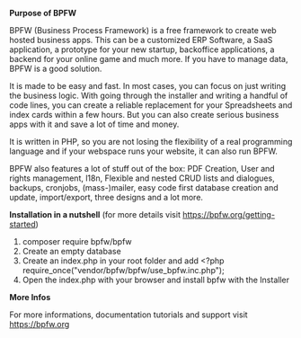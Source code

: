 **Purpose of BPFW** 

BPFW (Business Process Framework) is a free framework to create web hosted business apps. This can be a customized ERP Software, a SaaS application, a prototype for your new startup, backoffice applications, a backend for your online game and much more.
If you have to manage data, BPFW is a good solution.

It is made to be easy and fast. In most cases, you can focus on just writing the business logic.
With going through the installer and writing a handful of code lines, you can create a reliable replacement for your Spreadsheets and index cards within a few hours.
But you can also create serious business apps with it and save a lot of time and money.

It is written in PHP, so you are not losing the flexibility of a real programming language and if your webspace runs your website, it can also run BPFW.

BPFW also features a lot of stuff out of the box:
PDF Creation, User and rights management, l18n, Flexible and nested CRUD lists and dialogues, backups, cronjobs, (mass-)mailer, easy code first database creation and update, import/export, three designs and a lot more.

**Installation in a nutshell**
(for more details visit https://bpfw.org/getting-started)

1. composer require bpfw/bpfw
2. Create an empty database 
3. Create an index.php in your root folder and add <?php require_once("vendor/bpfw/bpfw/use_bpfw.inc.php");
4. Open the index.php with your browser and install bpfw with the Installer 

**More Infos**

For more informations, documentation tutorials and support visit https://bpfw.org